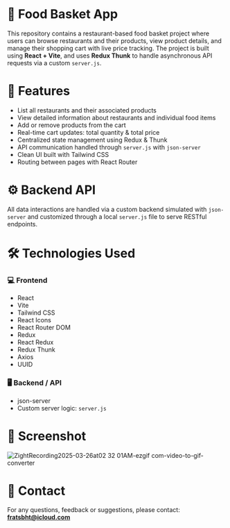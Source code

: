 # 🍔 Food Basket App

This repository contains a restaurant-based food basket project where users can browse restaurants and their products, view product details, and manage their shopping cart with live price tracking. The project is built using **React + Vite**, and uses **Redux Thunk** to handle asynchronous API requests via a custom `server.js`.

# 🚀 Features

- List all restaurants and their associated products  
- View detailed information about restaurants and individual food items  
- Add or remove products from the cart  
- Real-time cart updates: total quantity & total price  
- Centralized state management using Redux & Thunk  
- API communication handled through `server.js` with `json-server`  
- Clean UI built with Tailwind CSS  
- Routing between pages with React Router

# ⚙️ Backend API

All data interactions are handled via a custom backend simulated with `json-server` and customized through a local `server.js` file to serve RESTful endpoints.

# 🛠️ Technologies Used

### 💻 Frontend
- React  
- Vite  
- Tailwind CSS  
- React Icons  
- React Router DOM  
- Redux  
- React Redux  
- Redux Thunk  
- Axios  
- UUID

### 🖥️ Backend / API
- json-server  
- Custom server logic: `server.js`

# 📸 Screenshot

![ZightRecording2025-03-26at02 32 01AM-ezgif com-video-to-gif-converter](https://github.com/user-attachments/assets/8c79e13a-7c51-4a01-9df0-8f5d22a370da)


# 📨 Contact

For any questions, feedback or suggestions, please contact: **fratsbht@icloud.com**
